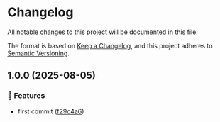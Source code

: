 # Changelog

All notable changes to this project will be documented in this file.

The format is based on [Keep a Changelog](https://keepachangelog.com/en/1.0.0/),
and this project adheres to [Semantic Versioning](https://semver.org/spec/v2.0.0.html).

## 1.0.0 (2025-08-05)

### 🚀 Features

* first commit ([f29c4a6](https://github.com/xavidop/genkit-opentelemetry-go/commit/f29c4a6e7e1d61cc2a49fb8ec71983f479c2d488))
